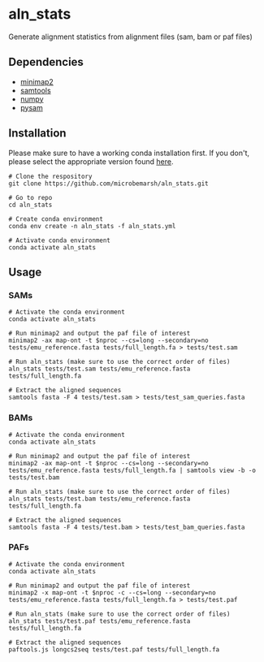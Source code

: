 # aln_stats
Generate alignment statistics from alignment files (sam, bam or paf files)

## Dependencies

* [minimap2](https://github.com/lh3/minimap2)
* [samtools](https://www.htslib.org/)
* [numpy](https://numpy.org/)
* [pysam](http://pysam.readthedocs.io/en/latest/)

## Installation

Please make sure to have a working conda installation first. If you don't, please select the appropriate version found [here](https://github.com/conda-forge/miniforge).

```
# Clone the respository
git clone https://github.com/microbemarsh/aln_stats.git

# Go to repo
cd aln_stats

# Create conda environment
conda env create -n aln_stats -f aln_stats.yml

# Activate conda environment
conda activate aln_stats
```

## Usage

### SAMs ###
```
# Activate the conda environment
conda activate aln_stats

# Run minimap2 and output the paf file of interest
minimap2 -ax map-ont -t $nproc --cs=long --secondary=no tests/emu_reference.fasta tests/full_length.fa > tests/test.sam

# Run aln_stats (make sure to use the correct order of files)
aln_stats tests/test.sam tests/emu_reference.fasta tests/full_length.fa

# Extract the aligned sequences
samtools fasta -F 4 tests/test.sam > tests/test_sam_queries.fasta
```

### BAMs ###
```
# Activate the conda environment
conda activate aln_stats

# Run minimap2 and output the paf file of interest
minimap2 -ax map-ont -t $nproc --cs=long --secondary=no tests/emu_reference.fasta tests/full_length.fa | samtools view -b -o tests/test.bam

# Run aln_stats (make sure to use the correct order of files)
aln_stats tests/test.bam tests/emu_reference.fasta tests/full_length.fa

# Extract the aligned sequences
samtools fasta -F 4 tests/test.bam > tests/test_bam_queries.fasta
```

### PAFs ###
```
# Activate the conda environment
conda activate aln_stats

# Run minimap2 and output the paf file of interest
minimap2 -x map-ont -t $nproc -c --cs=long --secondary=no tests/emu_reference.fasta tests/full_length.fa > tests/test.paf

# Run aln_stats (make sure to use the correct order of files)
aln_stats tests/test.paf tests/emu_reference.fasta tests/full_length.fa

# Extract the aligned sequences
paftools.js longcs2seq tests/test.paf tests/full_length.fa
```
